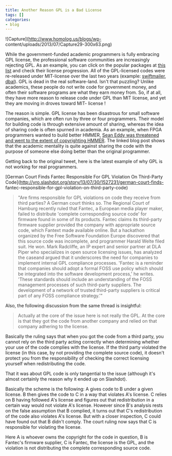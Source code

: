 ```yaml
---
title: Another Reason GPL is a Bad License
tags: []
categories:
- blog
---
```

![Capture](http://www.homolog.us/blogs/wp-
content/uploads/2013/07/Capture29-300x63.png)
<!--more-->

While the government-funded academic programmers is fully embracing GPL
license, the professional software communities are increasingly rejecting GPL.
As an example, you can click on the popular packages at [this
list](https://packagist.org/explore/) and check their license progression. All
of the GPL-licensed codes were re-released under MIT-license over the last two
years (example:
[swiftmailer](https://packagist.org/packages/swiftmailer/swiftmailer),
[dbal](https://packagist.org/packages/doctrine/dbal)). GPL is dead in the real
software-land. Isn't that puzzling? Unlike academics, these people do not
write code for government money, and often their software programs are what
they earn money from. So, if at all, they have more reason to release code
under GPL than MIT license, and yet they are moving in droves toward MIT-
license !

The reason is simple. GPL license has been disastrous for small software
companies, which are often run by three or four programmers. Their model for
building code is through extensive amount of sharing, whereas the idea of
sharing code is often spurned in academia. As an example, when FPGA
programmers wanted to build better HMMER, [Sean Eddy was threatened and went
to the extent of copyrighting
HMMER](http://selab.janelia.org/people/eddys/blog/?p=127). The linked blog
post shows that the academic mentality is quite against sharing the code with
the purpose of someone else doing better than the original programmer.

Getting back to the original tweet, here is the latest example of why GPL is
not working for real programmers.

[German Court Finds Fantec Responsible For GPL Violation On Third-Party
Code](http://yro.slashdot.org/story/13/07/30/1527231/german-court-finds-
fantec-responsible-for-gpl-violation-on-third-party-code)

> "Are firms responsible for GPL violations on code they receive from third
parties? A German court thinks so. The Regional Court of Hamburg recently
ruled that Fantec, a European media player maker, failed to distribute
'complete corresponding source code' for firmware found in some of its
products. Fantec claims its third-party firmware supplier provided the company
with appropriate source code, which Fantext made available online. But a
hackathon organized by the Free Software Foundation Europe discovered that
this source code was incomplete, and programmer Harald Welte filed suit. He
won. Mark Radcliffe, an IP expert and senior partner at DLA Piper who
specializes in open source licensing issues, has analyzed the caseand argued
that it underscores the need for companies to implement internal GPL
compliance processes. 'Fantec is a reminder that companies should adopt a
formal FOSS use policy which should be integrated into the software
development process,' he writes. 'These standards should include an
understanding of the FOSS management processes of such third-party suppliers.
The development of a network of trusted third-party suppliers is critical part
of any FOSS compliance strategy.'"

Also, the following discussion from the same thread is insightful:

> Actually at the core of the issue here is not really the GPL. At the core is
that they got the code from another company and relied on that company
adhering to the license.

Basically the ruling says that when you got the code from a third party, you
cannot rely on the third party acting correctly when determining whether your
use of the code complies with the license. If the third party violated the
license (in this case, by not providing the complete source code), it doesn't
protect you from the responsibility of checking the correct licensing yourself
when redistributing the code.

That it was about GPL code is only tangential to the issue (although it's
almost certainly the reason why it ended up on Slashdot).

Basically the scheme is the following: A gives code to B under a given
license. B then gives the code to C in a way that violates A's license. C
relies on B having followed A's license and figures out that redistribution in
a certain way would not violate A's license. However since B's analysis rests
on the false assumption that B complied, it turns out that C's redistribution
of the code also violates A's license. But with a closer inspection, C could
have found out that B didn't comply. The court ruling now says that C is
responsible for violating the license.

Here A is whoever owns the copyright for the code in question, B is Fantec's
firmware supplier, C is Fantec, the license is the GPL, and the violation is
not distributing the complete corresponding source code.

